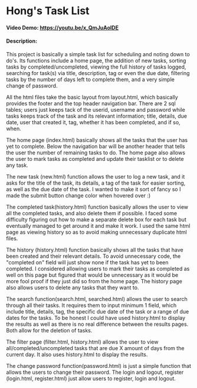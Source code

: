 # Hong's Task List
#### Video Demo: https://youtu.be/x_QmJuAolDE
#### Description:
  This project is basically a simple task list for scheduling and noting down to do's. Its functions include a home page, the addition of new tasks, sorting tasks by completed/uncompleted, viewing the full history of tasks logged, searching for task(s) via title, description, tag or even the due date, filtering tasks by the number of days left to complete them, and a very simple change of password.
  
  All the html files take the basic layout from layout.html, which basically provides the footer and the top header navigation bar. There are 2 sql tables; users just keeps tack of the userid, username and password while tasks keeps track of the task and its relevant information; title, details, due date, user that created it, tag, whether it has been completed, and if so, when.
  
  The home page (index.html) basically shows all the tasks that the user has yet to complete. Below the navigation bar will be another header that tells the user the number of remaining tasks to do. The home page also allows the user to mark tasks as completed and update their tasklist or to delete any task.
  
  The new task (new.html) function allows the user to log a new task, and it asks for the title of the task, its details, a tag of the task for easier sorting, as well as the due date of the task. I wanted to make it sort of fancy so I made the submit button change color when hovered over :)
  
  The completed task(history.html) function basically allows the user to view all the completed tasks, and also delete them if possible. I faced some difficulty figuring out how to make a separate delete box for each task but eventually managed to get around it and make it work. I used the same html page as viewing history so as to avoid making unnecessary duplicate html files.
  
  The history (history.html) function basically shows all the tasks that have been created and their relevant details. To avoid unnecessary code, the "completed on" field will just show none if the task has yet to been completed. I considered allowing users to mark their tasks as completed as well on this page but figured that would be unnecessary as it would be more fool proof if they just did so from the home page. The history page also allows users to delete any tasks that they want to.
  
  The search function(search.html, searched.html) allows the user to search through all their tasks. It requires them to input minimum 1 field, which include title, details, tag, the specific due date of the task or a range of due dates for the tasks. To be honest I could have used history.html to display the results as well as there is no real difference between the results pages. Both allow for the deletion of tasks.
  
  The filter page (filter.html, history.html) allows the user to view all/completed/uncompleted tasks that are due X amount of days from the current day. It also uses history.html to display the results.
  
  The change password function(password.html) is just a simple function that allows the users to change their password.
  The login and logout, register (login.html, register.html) just allow users to register, login and logout.


